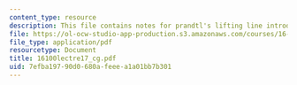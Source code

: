 ```yaml
---
content_type: resource
description: This file contains notes for prandtl's lifting line introduction.
file: https://ol-ocw-studio-app-production.s3.amazonaws.com/courses/16-100-aerodynamics-fall-2005/7efba19790d0680afeeea1a01bb7b301_16100lectre17_cg.pdf
file_type: application/pdf
resourcetype: Document
title: 16100lectre17_cg.pdf
uid: 7efba197-90d0-680a-feee-a1a01bb7b301
---
```


